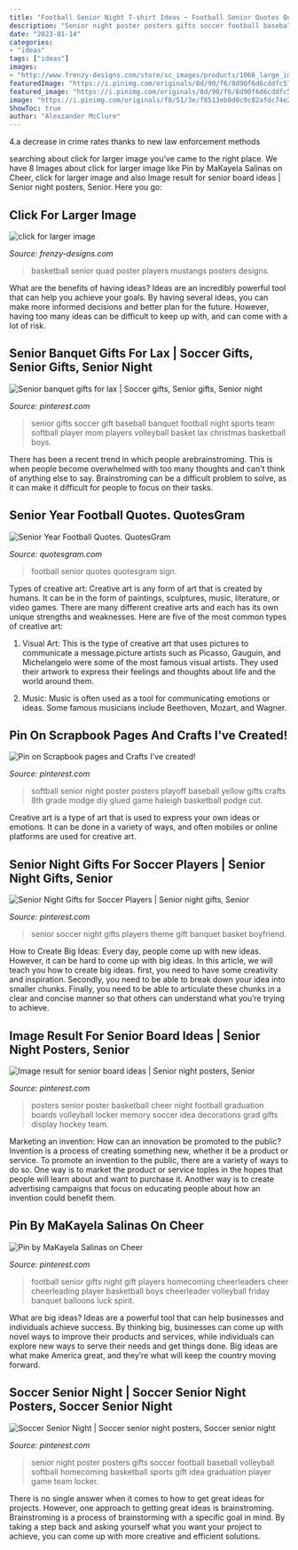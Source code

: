 ```yaml
---
title: "Football Senior Night T-shirt Ideas ~ Football Senior Quotes Quotesgram Sign"
description: "Senior night poster posters gifts soccer football baseball volleyball softball homecoming basketball sports gift idea graduation player game team locker"
date: "2023-01-14"
categories:
- "ideas"
tags: ["ideas"]
images:
- "http://www.frenzy-designs.com/store/sc_images/products/1066_large_image.jpg"
featuredImage: "https://i.pinimg.com/originals/8d/90/f6/8d90f6d6cddfc57fb523471b90b52f9c.jpg"
featured_image: "https://i.pinimg.com/originals/8d/90/f6/8d90f6d6cddfc57fb523471b90b52f9c.jpg"
image: "https://i.pinimg.com/originals/f8/51/3e/f8513eb8d0c0c82afdc74e214239ccee.jpg"
ShowToc: true
author: "Alexzander McClure"
---
```



4.a decrease in crime rates thanks to new law enforcement methods

	

		
searching about click for larger image you've came to the right place. We have 8 Images about click for larger image like Pin by MaKayela Salinas on Cheer, click for larger image and also Image result for senior board ideas | Senior night posters, Senior. Here you go:
		
    
## Click For Larger Image

<img loading=lazy src="http://www.frenzy-designs.com/store/sc_images/products/1066_large_image.jpg" onerror="this.onerror=null;this.src='https://tse4.mm.bing.net/th?id=OIP.ZvTZkD7IMsFOWtbvWKvlfwHaJ2&amp;pid=15.1';" alt="click for larger image">

_Source: frenzy-designs.com_

>basketball senior quad poster players mustangs posters designs. 

	

What are the benefits of having ideas?
Ideas are an incredibly powerful tool that can help you achieve your goals. By having several ideas, you can make more informed decisions and better plan for the future. However, having too many ideas can be difficult to keep up with, and can come with a lot of risk.

    
## Senior Banquet Gifts For Lax | Soccer Gifts, Senior Gifts, Senior Night

<img loading=lazy src="https://i.pinimg.com/originals/87/4e/87/874e87a35bf384a76c6a5ae33af81cf1.jpg" onerror="this.onerror=null;this.src='https://tse4.mm.bing.net/th?id=OIP.mvdgHs8bn9tYxQwAM4M5OQHaFj&amp;pid=15.1';" alt="Senior banquet gifts for lax | Soccer gifts, Senior gifts, Senior night">

_Source: pinterest.com_

>senior gifts soccer gift baseball banquet football night sports team softball player mom players volleyball basket lax christmas basketball boys. 

	

There has been a recent trend in which people arebrainstroming. This is when people become overwhelmed with too many thoughts and can't think of anything else to say. Brainstroming can be a difficult problem to solve, as it can make it difficult for people to focus on their tasks.

    
## Senior Year Football Quotes. QuotesGram

<img loading=lazy src="https://cdn.quotesgram.com/img/70/78/1985687572-becky_2_football_sign.jpg" onerror="this.onerror=null;this.src='https://tse4.mm.bing.net/th?id=OIP.-9W3w9KF9Sru_sk9cZvRnwHaJ3&amp;pid=15.1';" alt="Senior Year Football Quotes. QuotesGram">

_Source: quotesgram.com_

>football senior quotes quotesgram sign. 

	

Types of creative art:
Creative art is any form of art that is created by humans. It can be in the form of paintings, sculptures, music, literature, or video games. There are many different creative arts and each has its own unique strengths and weaknesses. Here are five of the most common types of creative art:
1. Visual Art: This is the type of creative art that uses pictures to communicate a message.picture artists such as Picasso, Gauguin, and Michelangelo were some of the most famous visual artists. They used their artwork to express their feelings and thoughts about life and the world around them.

2. Music: Music is often used as a tool for communicating emotions or ideas. Some famous musicians include Beethoven, Mozart, and Wagner.

    
## Pin On Scrapbook Pages And Crafts I&#039;ve Created!

<img loading=lazy src="https://i.pinimg.com/originals/8d/90/f6/8d90f6d6cddfc57fb523471b90b52f9c.jpg" onerror="this.onerror=null;this.src='https://tse3.mm.bing.net/th?id=OIP.ZFDOZNzOYPZPU82q8tIY5gAAAA&amp;pid=15.1';" alt="Pin on Scrapbook pages and Crafts I&#039;ve created!">

_Source: pinterest.com_

>softball senior night poster posters playoff baseball yellow gifts crafts 8th grade modge diy glued game haleigh basketball podge cut. 

	

Creative art is a type of art that is used to express your own ideas or emotions. It can be done in a variety of ways, and often mobiles or online platforms are used for creative art.

    
## Senior Night Gifts For Soccer Players | Senior Night Gifts, Senior

<img loading=lazy src="https://i.pinimg.com/originals/ca/40/35/ca40356ea1bf1fe545aa0ecd8c36e15a.jpg" onerror="this.onerror=null;this.src='https://tse3.mm.bing.net/th?id=OIP.oPEXXuFUqUSpz7UCmhBTDwAAAA&amp;pid=15.1';" alt="Senior Night Gifts for Soccer Players | Senior night gifts, Senior">

_Source: pinterest.com_

>senior soccer night gifts players theme gift banquet basket boyfriend. 

	

How to Create Big Ideas:
Every day, people come up with new ideas. However, it can be hard to come up with big ideas. In this article, we will teach you how to create big ideas. first, you need to have some creativity and inspiration. Secondly, you need to be able to break down your idea into smaller chunks. Finally, you need to be able to articulate these chunks in a clear and concise manner so that others can understand what you’re trying to achieve.

    
## Image Result For Senior Board Ideas | Senior Night Posters, Senior

<img loading=lazy src="https://i.pinimg.com/originals/52/25/17/522517af7f1f0a6cabef82a0b68e151c.jpg" onerror="this.onerror=null;this.src='https://tse3.mm.bing.net/th?id=OIP.5ZHJz3Rw-cEHBejOuXB04wHaJ3&amp;pid=15.1';" alt="Image result for senior board ideas | Senior night posters, Senior">

_Source: pinterest.com_

>posters senior poster basketball cheer night football graduation boards volleyball locker memory soccer idea decorations grad gifts display hockey team. 

	

Marketing an invention: How can an innovation be promoted to the public?
Invention is a process of creating something new, whether it be a product or service. To promote an invention to the public, there are a variety of ways to do so. One way is to market the product or service toples in the hopes that people will learn about and want to purchase it. Another way is to create advertising campaigns that focus on educating people about how an invention could benefit them.

    
## Pin By MaKayela Salinas On Cheer

<img loading=lazy src="https://i.pinimg.com/originals/f8/51/3e/f8513eb8d0c0c82afdc74e214239ccee.jpg" onerror="this.onerror=null;this.src='https://tse3.mm.bing.net/th?id=OIP.QxrQPj6iL8jS_eOnAis9VAHaJ6&amp;pid=15.1';" alt="Pin by MaKayela Salinas on Cheer">

_Source: pinterest.com_

>football senior gifts night gift players homecoming cheerleaders cheer cheerleading player basketball boys cheerleader volleyball friday banquet balloons luck spirit. 

	

What are big ideas?
Ideas are a powerful tool that can help businesses and individuals achieve success. By thinking big, businesses can come up with novel ways to improve their products and services, while individuals can explore new ways to serve their needs and get things done. Big ideas are what make America great, and they’re what will keep the country moving forward.

    
## Soccer Senior Night | Soccer Senior Night Posters, Soccer Senior Night

<img loading=lazy src="https://i.pinimg.com/originals/75/cf/0e/75cf0eb44da95bdaba033359d206ee15.jpg" onerror="this.onerror=null;this.src='https://tse3.mm.bing.net/th?id=OIP.KmfPUpl1u8qhqPJuE3VbzwHaJ4&amp;pid=15.1';" alt="Soccer Senior Night | Soccer senior night posters, Soccer senior night">

_Source: pinterest.com_

>senior night poster posters gifts soccer football baseball volleyball softball homecoming basketball sports gift idea graduation player game team locker. 

	

There is no single answer when it comes to how to get great ideas for projects. However, one approach to getting great ideas is brainstroming. Brainstroming is a process of brainstorming with a specific goal in mind. By taking a step back and asking yourself what you want your project to achieve, you can come up with more creative and efficient solutions.

